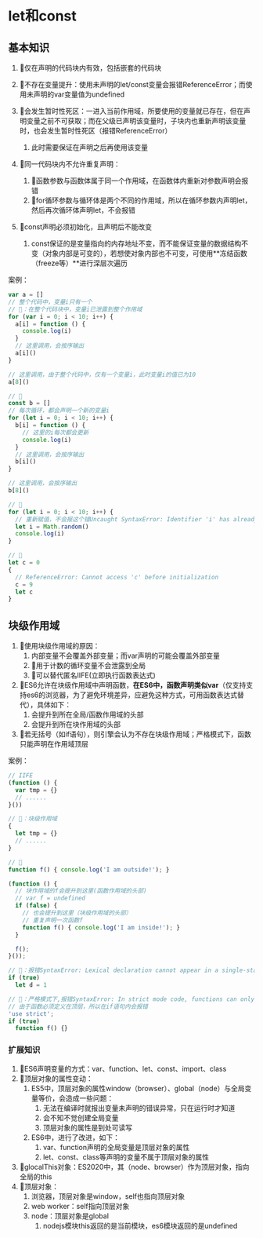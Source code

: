# let和const

## 基本知识

1. 🥦仅在声明的代码块内有效，包括嵌套的代码块
   
2. 🍧不存在变量提升：使用未声明的let/const变量会报错ReferenceError；而使用未声明的var变量值为undefined
3. 🧃会发生暂时性死区：一进入当前作用域，所要使用的变量就已存在，但在声明变量之前不可获取；而在父级已声明该变量时，子块内也重新声明该变量时，也会发生暂时性死区（报错ReferenceError）
   1. 此时需要保证在声明之后再使用该变量
4. 🥩同一代码块内不允许重复声明：
   1. 🥨函数参数与函数体属于同一个作用域，在函数体内重新对参数声明会报错
   2. 🥣for循环参数与循环体是两个不同的作用域，所以在循环参数内声明let，然后再次循环体声明let，不会报错
5. 🍇const声明必须初始化，且声明后不能改变
   1. const保证的是变量指向的内存地址不变，而不能保证变量的数据结构不变（对象内部是可变的），若想使对象内部也不可变，可使用**冻结函数（freeze等）**进行深层次遍历

案例：
```javascript
var a = []
// 整个代码中，变量i只有一个
// 🍋：在整个代码块中，变量i已泄露到整个作用域
for (var i = 0; i < 10; i++) {
  a[i] = function () {
    console.log(i)
  }
  // 这里调用，会按序输出
  a[i]()
}

// 这里调用，由于整个代码中，仅有一个变量i，此时变量i的值已为10
a[8]()

// 🥦
const b = []
// 每次循环，都会声明一个新的变量i
for (let i = 0; i < 10; i++) {
  b[i] = function () {
    // 这里的i每次都会更新
    console.log(i)
  }
  // 这里调用，会按序输出
  b[i]()
}

// 这里调用，会按序输出
b[8]()

// 🥣
for (let i = 0; i < 10; i++) {
  // 重新赋值，不会报这个错Uncaught SyntaxError: Identifier 'i' has already been declared
  let i = Math.random()
  console.log(i)
}

// 🧃
let c = 0
{
  // ReferenceError: Cannot access 'c' before initialization
  c = 9
  let c
}
```

## 块级作用域

1. 🍼使用块级作用域的原因：
   1. 内部变量不会覆盖外部变量；而var声明的可能会覆盖外部变量
   2. 🍋用于计数的循环变量不会泄露到全局
   3. 🍚可以替代匿名IIFE(立即执行函数表达式)
2. 🍎ES6允许在块级作用域中声明函数，**在ES6中，函数声明类似var**（仅支持支持es6的浏览器，为了避免环境差异，应避免这种方式，可用函数表达式替代），具体如下：
   1. 会提升到所在全局/函数作用域的头部
   2. 会提升到所在块作用域的头部
3. 🍷若无括号（如if语句），则引擎会认为不存在块级作用域；严格模式下，函数只能声明在作用域顶层

案例：
```javascript
// IIFE
(function () {
  var tmp = {}
  // ......
}())

// 🍋：块级作用域
{
  let tmp = {}
  // ......
}

// 🍎
function f() { console.log('I am outside!'); }

(function () {
  // 块作用域的f会提升到这里(函数作用域的头部)
  // var f = undefined
  if (false) {
    // 也会提升到这里（块级作用域的头部）
    // 重复声明一次函数f
    function f() { console.log('I am inside!'); }
  }

  f();
}());

// 🍷：报错SyntaxError: Lexical declaration cannot appear in a single-statement context
if (true)
  let d = 1

// 🍷：严格模式下,报错SyntaxError: In strict mode code, functions can only be declared at top level or inside a block.
// 由于函数必须定义在顶层，所以在if语句内会报错
'use strict';
if (true)
  function f() {}
```

### 扩展知识

1. 🍌ES6声明变量的方式：var、function、let、const、import、class
2. 🍖顶层对象的属性变动：
   1. ES5中，顶层对象的属性window（browser）、global（node）与全局变量等价，会造成一些问题：
      1. 无法在编译时就报出变量未声明的错误异常，只在运行时才知道
      2. 会不知不觉创建全局变量
      3. 顶层对象的属性是到处可读写
   2. ES6中，进行了改进，如下：
      1. var、function声明的全局变量是顶层对象的属性
      2. let、const、class等声明的变量不属于顶层对象的属性
3. 🍡glocalThis对象：ES2020中，其（node、browser）作为顶层对象，指向全局的this
4. 🍳顶层对象：
   1. 浏览器，顶层对象是window，self也指向顶层对象
   2. web worker：self指向顶层对象
   3. node：顶层对象是global
      1. nodejs模块this返回的是当前模块，es6模块返回的是undefined